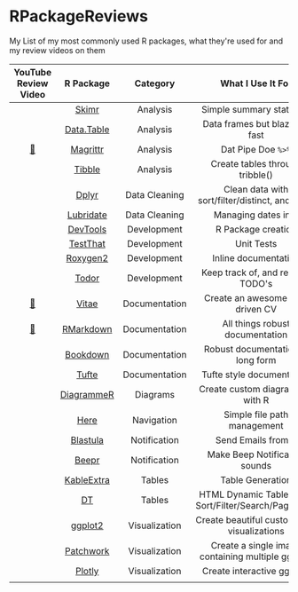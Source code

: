 # RPackageReviews

My List of my most commonly used R packages, what they're used for and my review videos on them

| YouTube Review Video                                                                       | R Package                                                | Category      | What I Use It For                                      | Example                                                                   |
| :-:                                                                                        | :-:                                                      | :-:           | :-:                                                    | :-:                                                                       |
|                                                                                            | [Skimr](https://github.com/ropensci/skimr)               | Analysis      | Simple summary statistics                              |                                                                           |
|                                                                                            | [Data.Table](https://github.com/Rdatatable/data.table)   | Analysis      | Data frames but blazingly fast                         |                                                                           |
| [:movie_camera:](https://www.youtube.com/watch?v=03kD1sgSyQI)                              | [Magrittr](https://github.com/tidyverse/magrittr)        | Analysis      | Dat Pipe Doe `%>%`                                     | [Example](./examples/magrittr)                                            |
|                                                                                            | [Tibble](https://github.com/tidyverse/tibble)            | Analysis      | Create tables through tribble()                        |                                                                           |
|                                                                                            | [Dplyr](https://github.com/tidyverse/dplyr)              | Data Cleaning | Clean data with sort/filter/distinct, and more         |                                                                           |
|                                                                                            | [Lubridate](https://github.com/tidyverse/lubridate)      | Data Cleaning | Managing dates in R                                    |                                                                           |
|                                                                                            | [DevTools](https://github.com/r-lib/devtools)            | Development   | R Package creation                                     |                                                                           |
|                                                                                            | [TestThat](https://github.com/r-lib/testthat)            | Development   | Unit Tests                                             |                                                                           |
|                                                                                            | [Roxygen2](https://github.com/r-lib/roxygen2)            | Development   | Inline documentation                                   |                                                                           |
|                                                                                            | [Todor](https://github.com/dokato/todor)                 | Development   | Keep track of, and resolve TODO's                      |                                                                           |
| [:movie_camera:](https://www.youtube.com/watch?v=ntQvuCZpqjQ)                              | [Vitae](https://github.com/mitchelloharawild/vitae)      | Documentation | Create an awesome data driven CV                       | [Example](./examples/vitae)-[Example](https://github.com/tallguyjenks/CV) |
| [:movie_camera:](https://www.youtube.com/playlist?list=PL5fd4SsfvECyYYiSW3ZreC5GqIq8FBocx) | [RMarkdown](https://github.com/rstudio/rmarkdown)        | Documentation | All things robust documentation                        | [Example](./examples/)                                                    |
|                                                                                            | [Bookdown](https://github.com/rstudio/bookdown)          | Documentation | Robust documentation in long form                      |                                                                           |
|                                                                                            | [Tufte](https://github.com/rstudio/tufte)                | Documentation | Tufte style documentation                              |                                                                           |
|                                                                                            | [DiagrammeR](https://github.com/rich-iannone/DiagrammeR) | Diagrams      | Create custom diagrams all with R                      |                                                                           |
|                                                                                            | [Here](https://github.com/r-lib/here)                    | Navigation    | Simple file path management                            |                                                                           |
|                                                                                            | [Blastula](https://github.com/rich-iannone/blastula)     | Notification  | Send Emails from R                                     |                                                                           |
|                                                                                            | [Beepr](https://github.com/rasmusab/beepr)               | Notification  | Make Beep Notification sounds                          |                                                                           |
|                                                                                            | [KableExtra](https://github.com/haozhu233/kableExtra)    | Tables        | Table Generation                                       |                                                                           |
|                                                                                            | [DT](https://github.com/rstudio/DT)                      | Tables        | HTML Dynamic Tables with Sort/Filter/Search/Pagination |                                                                           |
|                                                                                            | [ggplot2](https://github.com/tidyverse/ggplot2)          | Visualization | Create beautiful custom data visualizations            |                                                                           |
|                                                                                            | [Patchwork](https://github.com/thomasp85/patchwork)      | Visualization | Create a single image containing multiple ggplots      |                                                                           |
|                                                                                            | [Plotly](https://github.com/ropensci/plotly)             | Visualization | Create interactive ggplots                             |                                                                           |
|                                                                                            | []()                                                     |               |                                                        |                                                                           |
